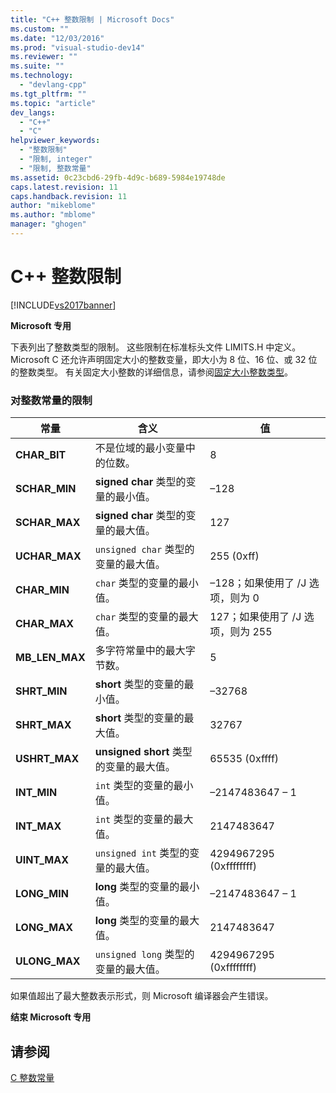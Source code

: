 ```yaml
---
title: "C++ 整数限制 | Microsoft Docs"
ms.custom: ""
ms.date: "12/03/2016"
ms.prod: "visual-studio-dev14"
ms.reviewer: ""
ms.suite: ""
ms.technology: 
  - "devlang-cpp"
ms.tgt_pltfrm: ""
ms.topic: "article"
dev_langs: 
  - "C++"
  - "C"
helpviewer_keywords: 
  - "整数限制"
  - "限制, integer"
  - "限制, 整数常量"
ms.assetid: 0c23cbd6-29fb-4d9c-b689-5984e19748de
caps.latest.revision: 11
caps.handback.revision: 11
author: "mikeblome"
ms.author: "mblome"
manager: "ghogen"
---
```

# C++ 整数限制
[!INCLUDE[vs2017banner](../assembler/inline/includes/vs2017banner.md)]

**Microsoft 专用**  
  
 下表列出了整数类型的限制。  这些限制在标准标头文件 LIMITS.H 中定义。  Microsoft C 还允许声明固定大小的整数变量，即大小为 8 位、16 位、或 32 位的整数类型。  有关固定大小整数的详细信息，请参阅[固定大小整数类型](../c-language/c-sized-integer-types.md)。  
  
### 对整数常量的限制  
  
|**常量**|含义|值|  
|------------|--------|-------|  
|**CHAR\_BIT**|不是位域的最小变量中的位数。|8|  
|**SCHAR\_MIN**|**signed char** 类型的变量的最小值。|–128|  
|**SCHAR\_MAX**|**signed char** 类型的变量的最大值。|127|  
|**UCHAR\_MAX**|`unsigned char` 类型的变量的最大值。|255 \(0xff\)|  
|**CHAR\_MIN**|`char` 类型的变量的最小值。|–128；如果使用了 \/J 选项，则为 0|  
|**CHAR\_MAX**|`char` 类型的变量的最大值。|127；如果使用了 \/J 选项，则为 255|  
|**MB\_LEN\_MAX**|多字符常量中的最大字节数。|5|  
|**SHRT\_MIN**|**short** 类型的变量的最小值。|–32768|  
|**SHRT\_MAX**|**short** 类型的变量的最大值。|32767|  
|**USHRT\_MAX**|**unsigned short** 类型的变量的最大值。|65535 \(0xffff\)|  
|**INT\_MIN**|`int` 类型的变量的最小值。|–2147483647 – 1|  
|**INT\_MAX**|`int` 类型的变量的最大值。|2147483647|  
|**UINT\_MAX**|`unsigned int` 类型的变量的最大值。|4294967295 \(0xffffffff\)|  
|**LONG\_MIN**|**long** 类型的变量的最小值。|–2147483647 – 1|  
|**LONG\_MAX**|**long** 类型的变量的最大值。|2147483647|  
|**ULONG\_MAX**|`unsigned long` 类型的变量的最大值。|4294967295 \(0xffffffff\)|  
  
 如果值超出了最大整数表示形式，则 Microsoft 编译器会产生错误。  
  
 **结束 Microsoft 专用**  
  
## 请参阅  
 [C 整数常量](../c-language/c-integer-constants.md)